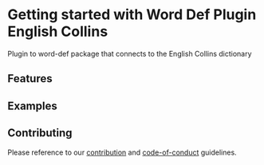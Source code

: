# Getting started with Word Def Plugin English Collins

Plugin to word-def package that connects to the English Collins dictionary

## Features


## Examples


## Contributing

Please reference to our [contribution](http://github.com/danoan/word-def-plugin-english-collins/docs/contributing.md) and [code-of-conduct]((http://github.com/danoan/word-def-plugin-english-collins/docs/code-of-conduct.md)) guidelines.
